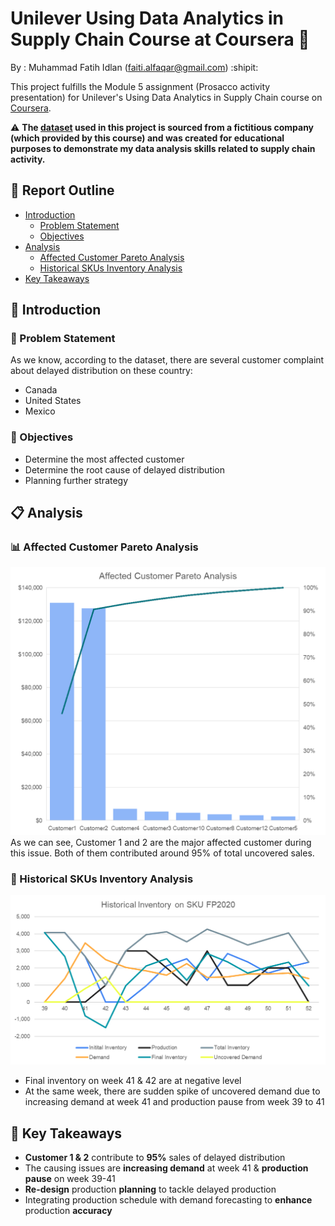 # **Unilever Using Data Analytics in Supply Chain Course at Coursera** :articulated_lorry:

By    : Muhammad Fatih Idlan (faiti.alfaqar@gmail.com) :shipit:

This project fulfills the Module 5 assignment (Prosacco activity presentation) for Unilever's Using Data Analytics in Supply Chain course on [Coursera](https://www.coursera.org/programs/industry-professional-credentials-track-blqcg/learn/using-data-analytics-in-supply-chain).

:warning: **The [dataset](Dataset.xlsx) used in this project is sourced from a fictitious company (which provided by this course) and was created for educational purposes to demonstrate my data analysis skills related to supply chain activity.**

## :pushpin: Report Outline
- [Introduction](#introduction)
  - [Problem Statement](#problem-statement)
  - [Objectives](#objectives)
- [Analysis](#analysis)
  - [Affected Customer Pareto Analysis](#affected-customer-pareto-analysis)
  - [Historical SKUs Inventory Analysis](#historical-skus-inventory-analysis)
- [Key Takeaways](#key-takeaways)

## :ticket: Introduction
### :construction: Problem Statement
As we know, according to the dataset, there are several customer complaint about delayed distribution on these country:
* Canada
* United States
* Mexico

### :compass: Objectives
* Determine the most affected customer
* Determine the root cause of delayed distribution
* Planning further strategy

## :clipboard: Analysis
### :bar_chart: Affected Customer Pareto Analysis
![Affected Customer](Assets/AffectedCustomer.png)
As we can see, Customer 1 and 2 are the major affected customer during this issue. Both of them contributed around 95% of total uncovered sales.

### :calendar: Historical SKUs Inventory Analysis
![Historical SKUs Inventory Analysis](Assets/HistoricalInventory.png)

* Final inventory on week 41 & 42 are at negative level
* At the same week, there are sudden spike of uncovered demand due to increasing demand at week 41 and production pause from week 39 to 41

## :key: Key Takeaways
* **Customer 1 & 2** contribute to **95%** sales of delayed distribution
* The causing issues are **increasing demand** at week 41 & **production pause** on week 39-41
* **Re-design** production **planning** to tackle delayed production
* Integrating production schedule with demand forecasting to **enhance** production **accuracy**
